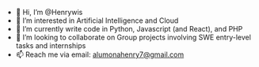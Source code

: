 - 👋 Hi, I’m @Henrywis
- 👀 I’m interested in Artificial Intelligence and Cloud
- 🌱 I’m currently write code in Python, Javascript (and React), and PHP
- 💞️ I’m looking to collaborate on Group projects involving SWE entry-level tasks and internships
- 📫 Reach me via email: alumonahenry7@gmail.com

<!---
Henrywis/Henrywis is a ✨ special ✨ repository because its `README.md` (this file) appears on your GitHub profile.
You can click the Preview link to take a look at your changes.
--->
